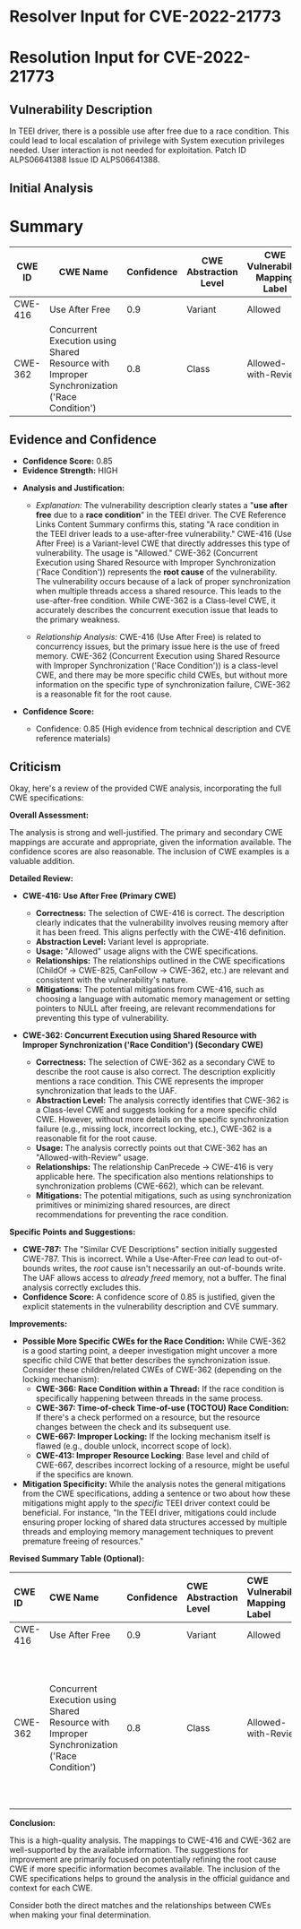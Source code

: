 # Resolver Input for CVE-2022-21773

# Resolution Input for CVE-2022-21773

## Vulnerability Description
In TEEI driver, there is a possible use after free due to a race condition. This could lead to local escalation of privilege with System execution privileges needed. User interaction is not needed for exploitation. Patch ID ALPS06641388 Issue ID ALPS06641388.

## Initial Analysis
# Summary
| CWE ID | CWE Name | Confidence | CWE Abstraction Level | CWE Vulnerability Mapping Label | CWE-Vulnerability Mapping Notes |
|---|---|---|---|---|---|
| CWE-416 | Use After Free | 0.9 | Variant | Allowed | Primary CWE |
| CWE-362 | Concurrent Execution using Shared Resource with Improper Synchronization ('Race Condition') | 0.8 | Class | Allowed-with-Review | Secondary CWE |

## Evidence and Confidence

*   **Confidence Score:** 0.85
*   **Evidence Strength:** HIGH

- **Analysis and Justification:**  
  - *Explanation:* The vulnerability description clearly states a "**use after free** due to a **race condition**" in the TEEI driver. The CVE Reference Links Content Summary confirms this, stating "A race condition in the TEEI driver leads to a use-after-free vulnerability." CWE-416 (Use After Free) is a Variant-level CWE that directly addresses this type of vulnerability. The usage is "Allowed." CWE-362 (Concurrent Execution using Shared Resource with Improper Synchronization ('Race Condition')) represents the **root cause** of the vulnerability. The vulnerability occurs because of a lack of proper synchronization when multiple threads access a shared resource. This leads to the use-after-free condition. While CWE-362 is a Class-level CWE, it accurately describes the concurrent execution issue that leads to the primary weakness.
  
  - *Relationship Analysis:* CWE-416 (Use After Free) is related to concurrency issues, but the primary issue here is the use of freed memory. CWE-362 (Concurrent Execution using Shared Resource with Improper Synchronization ('Race Condition')) is a class-level CWE, and there may be more specific child CWEs, but without more information on the specific type of synchronization failure, CWE-362 is a reasonable fit for the root cause.

- **Confidence Score:**  
  - Confidence: 0.85 (High evidence from technical description and CVE reference materials)

## Criticism
Okay, here's a review of the provided CWE analysis, incorporating the full CWE specifications:

**Overall Assessment:**

The analysis is strong and well-justified. The primary and secondary CWE mappings are accurate and appropriate, given the information available. The confidence scores are also reasonable. The inclusion of CWE examples is a valuable addition.

**Detailed Review:**

*   **CWE-416: Use After Free (Primary CWE)**

    *   **Correctness:**  The selection of CWE-416 is correct. The description clearly indicates that the vulnerability involves reusing memory after it has been freed. This aligns perfectly with the CWE-416 definition.
    *   **Abstraction Level:** Variant level is appropriate.
    *   **Usage:**  "Allowed" usage aligns with the CWE specifications.
    *   **Relationships:**  The relationships outlined in the CWE specifications (ChildOf -> CWE-825, CanFollow -> CWE-362, etc.) are relevant and consistent with the vulnerability's nature.
    *   **Mitigations:**  The potential mitigations from CWE-416, such as choosing a language with automatic memory management or setting pointers to NULL after freeing, are relevant recommendations for preventing this type of vulnerability.
*   **CWE-362: Concurrent Execution using Shared Resource with Improper Synchronization ('Race Condition') (Secondary CWE)**

    *   **Correctness:** The selection of CWE-362 as a secondary CWE to describe the root cause is also correct. The description explicitly mentions a race condition. This CWE represents the improper synchronization that leads to the UAF.
    *   **Abstraction Level:** The analysis correctly identifies that CWE-362 is a Class-level CWE and suggests looking for a more specific child CWE.  However, without more details on the specific synchronization failure (e.g., missing lock, incorrect locking, etc.), CWE-362 is a reasonable fit for the root cause.
    *   **Usage:** The analysis correctly points out that CWE-362 has an "Allowed-with-Review" usage.
    *   **Relationships:** The relationship CanPrecede -> CWE-416 is very applicable here.  The specification also mentions relationships to synchronization problems (CWE-662), which can be relevant.
    *   **Mitigations:** The potential mitigations, such as using synchronization primitives or minimizing shared resources, are direct recommendations for preventing the race condition.

**Specific Points and Suggestions:**

*   **CWE-787:** The "Similar CVE Descriptions" section initially suggested CWE-787. This is incorrect. While a Use-After-Free *can* lead to out-of-bounds writes, the *root* cause isn't necessarily an out-of-bounds write. The UAF allows access to *already freed* memory, not a buffer. The final analysis correctly excludes this.
*   **Confidence Score:**  A confidence score of 0.85 is justified, given the explicit statements in the vulnerability description and CVE summary.

**Improvements:**

*   **Possible More Specific CWEs for the Race Condition:** While CWE-362 is a good starting point, a deeper investigation might uncover a more specific child CWE that better describes the synchronization issue. Consider these children/related CWEs of CWE-362 (depending on the locking mechanism):
    *   **CWE-366: Race Condition within a Thread:** If the race condition is specifically happening between threads in the same process.
    *   **CWE-367: Time-of-check Time-of-use (TOCTOU) Race Condition:** If there's a check performed on a resource, but the resource changes between the check and its subsequent use.
    *   **CWE-667: Improper Locking:** If the locking mechanism itself is flawed (e.g., double unlock, incorrect scope of lock).
    *   **CWE-413: Improper Resource Locking**: Base level and child of CWE-667, describes incorrect locking of a resource, might be useful if the specifics are known.
*   **Mitigation Specificity:** While the analysis notes the general mitigations from the CWE specifications, adding a sentence or two about how these mitigations might apply to the *specific* TEEI driver context could be beneficial.  For instance, "In the TEEI driver, mitigations could include ensuring proper locking of shared data structures accessed by multiple threads and employing memory management techniques to prevent premature freeing of resources."

**Revised Summary Table (Optional):**

| CWE ID  | CWE Name                                                                                                 | Confidence | CWE Abstraction Level | CWE Vulnerability Mapping Label | CWE-Vulnerability Mapping Notes                                                                                                                                                                                                                  |
| :------ | :--------------------------------------------------------------------------------------------------------- | :--------- | :---------------------- | :-------------------------------- | :--------------------------------------------------------------------------------------------------------------------------------------------------------------------------------------------------------------------------------------------- |
| CWE-416 | Use After Free                                                                                             | 0.9        | Variant               | Allowed                          | Primary CWE                                                                                                                                                                                                                              |
| CWE-362 | Concurrent Execution using Shared Resource with Improper Synchronization ('Race Condition') | 0.8        | Class                   | Allowed-with-Review                         | Secondary CWE - Consider if a more specific child of CWE-362 (e.g., CWE-366, CWE-667, CWE-413) applies based on the details of the synchronization failure.                                                                                                                                 |

**Conclusion:**

This is a high-quality analysis. The mappings to CWE-416 and CWE-362 are well-supported by the available information. The suggestions for improvement are primarily focused on potentially refining the root cause CWE if more specific information becomes available. The inclusion of the CWE specifications helps to ground the analysis in the official guidance and context for each CWE.

Consider both the direct matches and the relationships between CWEs
when making your final determination.
        